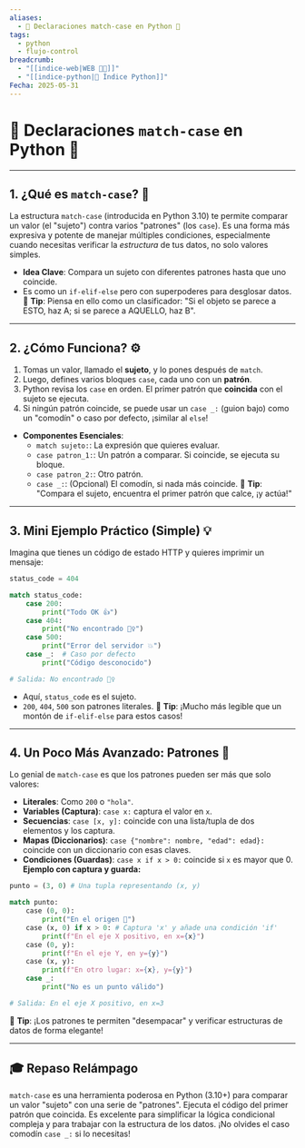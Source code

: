 ```yaml
---
aliases:
  - 🎯 Declaraciones match-case en Python 🎯
tags:
  - python
  - flujo-control
breadcrumb:
  - "[[indice-web|WEB 🔗📝]]"
  - "[[indice-python|🐍 Índice Python]]"
Fecha: 2025-05-31
---
```

# 🎯 Declaraciones `match-case` en Python 🎯
---
## 1. ¿Qué es `match-case`? 🤔

La estructura `match-case` (introducida en Python 3.10) te permite comparar un valor (el "sujeto") contra varios "patrones" (los `case`). Es una forma más expresiva y potente de manejar múltiples condiciones, especialmente cuando necesitas verificar la _estructura_ de tus datos, no solo valores simples.
- **Idea Clave**: Compara un sujeto con diferentes patrones hasta que uno coincide.
- Es como un `if-elif-else` pero con superpoderes para desglosar datos.
📌 **Tip**: Piensa en ello como un clasificador: "Si el objeto se parece a ESTO, haz A; si se parece a AQUELLO, haz B".
---
## 2. ¿Cómo Funciona? ⚙️
1. Tomas un valor, llamado el **sujeto**, y lo pones después de `match`.
2. Luego, defines varios bloques `case`, cada uno con un **patrón**.
3. Python revisa los `case` en orden. El primer patrón que **coincida** con el sujeto se ejecuta.
4. Si ningún patrón coincide, se puede usar un `case _:` (guion bajo) como un "comodín" o caso por defecto, ¡similar al `else`!
- **Componentes Esenciales**:
    - `match sujeto:`: La expresión que quieres evaluar.
    - `case patron_1:`: Un patrón a comparar. Si coincide, se ejecuta su bloque.
    - `case patron_2:`: Otro patrón.
    - `case _:`: (Opcional) El comodín, si nada más coincide.
🧠 **Tip**: "Compara el sujeto, encuentra el primer patrón que calce, ¡y actúa!"
---
## 3. Mini Ejemplo Práctico (Simple) 💡

Imagina que tienes un código de estado HTTP y quieres imprimir un mensaje:
```python
status_code = 404

match status_code:
    case 200:
        print("Todo OK 👍")
    case 404:
        print("No encontrado 🤷‍♀️")
    case 500:
        print("Error del servidor 💥")
    case _:  # Caso por defecto
        print("Código desconocido")

# Salida: No encontrado 🤷‍♀️
```
- Aquí, `status_code` es el sujeto.
- `200`, `404`, `500` son patrones literales.
📘 **Tip**: ¡Mucho más legible que un montón de `if-elif-else` para estos casos!
---

## 4. Un Poco Más Avanzado: Patrones 🧩
Lo genial de `match-case` es que los patrones pueden ser más que solo valores:
- **Literales**: Como `200` o `"hola"`.
- **Variables (Captura)**: `case x:` captura el valor en `x`.
- **Secuencias**: `case [x, y]:` coincide con una lista/tupla de dos elementos y los captura.
- **Mapas (Diccionarios)**: `case {"nombre": nombre, "edad": edad}:` coincide con un diccionario con esas claves.
- **Condiciones (Guardas)**: `case x if x > 0:` coincide si `x` es mayor que 0.
**Ejemplo con captura y guarda:**
```python
punto = (3, 0) # Una tupla representando (x, y)

match punto:
    case (0, 0):
        print("En el origen 📍")
    case (x, 0) if x > 0: # Captura 'x' y añade una condición 'if'
        print(f"En el eje X positivo, en x={x}")
    case (0, y):
        print(f"En el eje Y, en y={y}")
    case (x, y):
        print(f"En otro lugar: x={x}, y={y}")
    case _:
        print("No es un punto válido")

# Salida: En el eje X positivo, en x=3
```
🌟 **Tip**: ¡Los patrones te permiten "desempacar" y verificar estructuras de datos de forma elegante!

---
## 🎓 Repaso Relámpago

`match-case` es una herramienta poderosa en Python (3.10+) para comparar un valor "sujeto" con una serie de "patrones". Ejecuta el código del primer patrón que coincida. Es excelente para simplificar la lógica condicional compleja y para trabajar con la estructura de los datos. ¡No olvides el caso comodín `case _:` si lo necesitas!